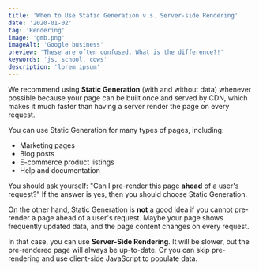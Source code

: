 ```yaml
---
title: 'When to Use Static Generation v.s. Server-side Rendering'
date: '2020-01-02'
tag: 'Rendering'
image: 'gmb.png'
imageAlt: 'Google business'
preview: 'These are often confused. What is the difference?!'
keywords: 'js, school, cows'
description: 'lorem ipsum'
---
```


We recommend using **Static Generation** (with and without data) whenever possible because your page can be built once and served by CDN, which makes it much faster than having a server render the page on every request.

You can use Static Generation for many types of pages, including:

- Marketing pages
- Blog posts
- E-commerce product listings
- Help and documentation

You should ask yourself: "Can I pre-render this page **ahead** of a user's request?" If the answer is yes, then you should choose Static Generation.

On the other hand, Static Generation is **not** a good idea if you cannot pre-render a page ahead of a user's request. Maybe your page shows frequently updated data, and the page content changes on every request.

In that case, you can use **Server-Side Rendering**. It will be slower, but the pre-rendered page will always be up-to-date. Or you can skip pre-rendering and use client-side JavaScript to populate data.